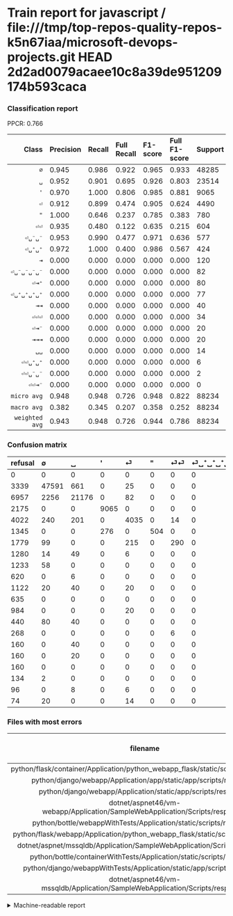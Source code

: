 # Train report for javascript / file:///tmp/top-repos-quality-repos-k5n67iaa/microsoft-devops-projects.git HEAD 2d2ad0079acaee10c8a39de951209174b593caca

### Classification report

PPCR: 0.766

| Class | Precision | Recall | Full Recall | F1-score | Full F1-score | Support | Full Support | PPCR |
|------:|:----------|:-------|:------------|:---------|:---------|:--------|:-------------|:-----|
| `∅` | 0.945| 0.986| 0.922| 0.965| 0.933| 48285| 51624| 0.935 |
| `␣` | 0.952| 0.901| 0.695| 0.926| 0.803| 23514| 30471| 0.772 |
| `'` | 0.970| 1.000| 0.806| 0.985| 0.881| 9065| 11240| 0.806 |
| `⏎` | 0.912| 0.899| 0.474| 0.905| 0.624| 4490| 8512| 0.527 |
| `"` | 1.000| 0.646| 0.237| 0.785| 0.383| 780| 2125| 0.367 |
| `⏎⏎` | 0.935| 0.480| 0.122| 0.635| 0.215| 604| 2383| 0.253 |
| `⏎␣⁻␣⁻` | 0.953| 0.990| 0.477| 0.971| 0.636| 577| 1197| 0.482 |
| `⏎␣⁺␣⁺` | 0.972| 1.000| 0.400| 0.986| 0.567| 424| 1059| 0.400 |
| `⇥` | 0.000| 0.000| 0.000| 0.000| 0.000| 120| 560| 0.214 |
| `⏎␣⁻␣⁻␣⁻␣⁻` | 0.000| 0.000| 0.000| 0.000| 0.000| 82| 1315| 0.062 |
| `⏎⇥⁺` | 0.000| 0.000| 0.000| 0.000| 0.000| 80| 1202| 0.067 |
| `⏎␣⁺␣⁺␣⁺␣⁺` | 0.000| 0.000| 0.000| 0.000| 0.000| 77| 1357| 0.057 |
| `⇥⇥` | 0.000| 0.000| 0.000| 0.000| 0.000| 40| 200| 0.200 |
| `⏎⏎⏎` | 0.000| 0.000| 0.000| 0.000| 0.000| 34| 108| 0.315 |
| `⏎⇥⁻` | 0.000| 0.000| 0.000| 0.000| 0.000| 20| 1004| 0.020 |
| `⇥⇥⇥` | 0.000| 0.000| 0.000| 0.000| 0.000| 20| 180| 0.111 |
| `␣␣` | 0.000| 0.000| 0.000| 0.000| 0.000| 14| 110| 0.127 |
| `⏎⏎␣⁺␣⁺` | 0.000| 0.000| 0.000| 0.000| 0.000| 6| 274| 0.022 |
| `⏎⏎␣⁻␣⁻` | 0.000| 0.000| 0.000| 0.000| 0.000| 2| 136| 0.015 |
| `⏎⏎⇥⁻` | 0.000| 0.000| 0.000| 0.000| 0.000| 0| 160| 0.000 |
| `micro avg` | 0.948| 0.948| 0.726| 0.948| 0.822| 88234| 115217| 0.766 |
| `macro avg` | 0.382| 0.345| 0.207| 0.358| 0.252| 88234| 115217| 0.766 |
| `weighted avg` | 0.943| 0.948| 0.726| 0.944| 0.786| 88234| 115217| 0.766 |

### Confusion matrix

|refusal|  ∅| ␣| '| ⏎| "| ⏎⏎| ⏎␣⁺␣⁺␣⁺␣⁺| ⏎␣⁻␣⁻␣⁻␣⁻| ⏎␣⁻␣⁻| ⏎⇥⁺| ⏎␣⁺␣⁺| ⏎⇥⁻| ⇥| ⏎⏎␣⁺␣⁺| ⇥⇥| ⇥⇥⇥| ⏎⏎⇥⁻| ⏎⏎␣⁻␣⁻| ␣␣| ⏎⏎⏎| 
|:---|:---|:---|:---|:---|:---|:---|:---|:---|:---|:---|:---|:---|:---|:---|:---|:---|:---|:---|:---|:---|
|0 |0 |0 |0 |0 |0 |0 |0 |0 |0 |0 |0 |0 |0 |0 |0 |0 |0 |0 |0 |0 |
|3339 |47591 |661 |0 |25 |0 |0 |0 |0 |4 |0 |4 |0 |0 |0 |0 |0 |0 |0 |0 |0 |
|6957 |2256 |21176 |0 |82 |0 |0 |0 |0 |0 |0 |0 |0 |0 |0 |0 |0 |0 |0 |0 |0 |
|2175 |0 |0 |9065 |0 |0 |0 |0 |0 |0 |0 |0 |0 |0 |0 |0 |0 |0 |0 |0 |0 |
|4022 |240 |201 |0 |4035 |0 |14 |0 |0 |0 |0 |0 |0 |0 |0 |0 |0 |0 |0 |0 |0 |
|1345 |0 |0 |276 |0 |504 |0 |0 |0 |0 |0 |0 |0 |0 |0 |0 |0 |0 |0 |0 |0 |
|1779 |99 |0 |0 |215 |0 |290 |0 |0 |0 |0 |0 |0 |0 |0 |0 |0 |0 |0 |0 |0 |
|1280 |14 |49 |0 |6 |0 |0 |0 |0 |0 |0 |8 |0 |0 |0 |0 |0 |0 |0 |0 |0 |
|1233 |58 |0 |0 |0 |0 |0 |0 |0 |24 |0 |0 |0 |0 |0 |0 |0 |0 |0 |0 |0 |
|620 |0 |6 |0 |0 |0 |0 |0 |0 |571 |0 |0 |0 |0 |0 |0 |0 |0 |0 |0 |0 |
|1122 |20 |40 |0 |20 |0 |0 |0 |0 |0 |0 |0 |0 |0 |0 |0 |0 |0 |0 |0 |0 |
|635 |0 |0 |0 |0 |0 |0 |0 |0 |0 |0 |424 |0 |0 |0 |0 |0 |0 |0 |0 |0 |
|984 |0 |0 |0 |20 |0 |0 |0 |0 |0 |0 |0 |0 |0 |0 |0 |0 |0 |0 |0 |0 |
|440 |80 |40 |0 |0 |0 |0 |0 |0 |0 |0 |0 |0 |0 |0 |0 |0 |0 |0 |0 |0 |
|268 |0 |0 |0 |0 |0 |6 |0 |0 |0 |0 |0 |0 |0 |0 |0 |0 |0 |0 |0 |0 |
|160 |0 |40 |0 |0 |0 |0 |0 |0 |0 |0 |0 |0 |0 |0 |0 |0 |0 |0 |0 |0 |
|160 |0 |20 |0 |0 |0 |0 |0 |0 |0 |0 |0 |0 |0 |0 |0 |0 |0 |0 |0 |0 |
|160 |0 |0 |0 |0 |0 |0 |0 |0 |0 |0 |0 |0 |0 |0 |0 |0 |0 |0 |0 |0 |
|134 |2 |0 |0 |0 |0 |0 |0 |0 |0 |0 |0 |0 |0 |0 |0 |0 |0 |0 |0 |0 |
|96 |0 |8 |0 |6 |0 |0 |0 |0 |0 |0 |0 |0 |0 |0 |0 |0 |0 |0 |0 |0 |
|74 |20 |0 |0 |14 |0 |0 |0 |0 |0 |0 |0 |0 |0 |0 |0 |0 |0 |0 |0 |0 |

### Files with most errors

| filename | number of errors|
|:----:|:-----|
| python/flask/container/Application/python_webapp_flask/static/scripts/respond.js | 109 |
| python/django/webapp/Application/app/static/app/scripts/respond.js | 109 |
| python/django/webapp/Application/static/app/scripts/respond.js | 109 |
| dotnet/aspnet46/vm-webapp/Application/SampleWebApplication/Scripts/respond.js | 109 |
| python/bottle/webappWithTests/Application/static/scripts/respond.js | 109 |
| python/flask/webapp/Application/python_webapp_flask/static/scripts/respond.js | 109 |
| dotnet/aspnet/mssqldb/Application/SampleWebApplication/Scripts/respond.js | 109 |
| python/bottle/containerWithTests/Application/static/scripts/respond.js | 109 |
| python/django/webappWithTests/Application/static/app/scripts/respond.js | 109 |
| dotnet/aspnet46/vm-mssqldb/Application/SampleWebApplication/Scripts/respond.js | 109 |

<details>
    <summary>Machine-readable report</summary>
```json
{
  "cl_report": {"\"": {"f1-score": 0.7850467289719627, "precision": 1.0, "recall": 0.6461538461538462, "support": 780}, "\u0027": {"f1-score": 0.9850048897098772, "precision": 0.970452842308104, "recall": 1.0, "support": 9065}, "macro avg": {"f1-score": 0.3578751631686029, "precision": 0.3820351065667974, "recall": 0.34503741298275514, "support": 88234}, "micro avg": {"f1-score": 0.9481152390235058, "precision": 0.9481152390235057, "recall": 0.9481152390235057, "support": 88234}, "weighted avg": {"f1-score": 0.9442398635675741, "precision": 0.942954973412764, "recall": 0.9481152390235057, "support": 88234}, "\u21e5": {"f1-score": 0.0, "precision": 0.0, "recall": 0.0, "support": 120}, "\u21e5\u21e5": {"f1-score": 0.0, "precision": 0.0, "recall": 0.0, "support": 40}, "\u21e5\u21e5\u21e5": {"f1-score": 0.0, "precision": 0.0, "recall": 0.0, "support": 20}, "\u2205": {"f1-score": 0.9646987280190544, "precision": 0.9446407304485908, "recall": 0.9856270063166614, "support": 48285}, "\u23ce": {"f1-score": 0.9054190508246382, "precision": 0.9122767352475695, "recall": 0.8986636971046771, "support": 4490}, "\u23ce\u21e5\u207a": {"f1-score": 0.0, "precision": 0.0, "recall": 0.0, "support": 80}, "\u23ce\u21e5\u207b": {"f1-score": 0.0, "precision": 0.0, "recall": 0.0, "support": 20}, "\u23ce\u23ce": {"f1-score": 0.6345733041575493, "precision": 0.9354838709677419, "recall": 0.48013245033112584, "support": 604}, "\u23ce\u23ce\u21e5\u207b": {"f1-score": 0.0, "precision": 0.0, "recall": 0.0, "support": 0}, "\u23ce\u23ce\u23ce": {"f1-score": 0.0, "precision": 0.0, "recall": 0.0, "support": 34}, "\u23ce\u23ce\u2423\u207a\u2423\u207a": {"f1-score": 0.0, "precision": 0.0, "recall": 0.0, "support": 6}, "\u23ce\u23ce\u2423\u207b\u2423\u207b": {"f1-score": 0.0, "precision": 0.0, "recall": 0.0, "support": 2}, "\u23ce\u2423\u207a\u2423\u207a": {"f1-score": 0.986046511627907, "precision": 0.9724770642201835, "recall": 1.0, "support": 424}, "\u23ce\u2423\u207a\u2423\u207a\u2423\u207a\u2423\u207a": {"f1-score": 0.0, "precision": 0.0, "recall": 0.0, "support": 77}, "\u23ce\u2423\u207b\u2423\u207b": {"f1-score": 0.9710884353741497, "precision": 0.9532554257095158, "recall": 0.9896013864818024, "support": 577}, "\u23ce\u2423\u207b\u2423\u207b\u2423\u207b\u2423\u207b": {"f1-score": 0.0, "precision": 0.0, "recall": 0.0, "support": 82}, "\u2423": {"f1-score": 0.9256256146869194, "precision": 0.952115462434243, "recall": 0.9005698732669899, "support": 23514}, "\u2423\u2423": {"f1-score": 0.0, "precision": 0.0, "recall": 0.0, "support": 14}},
  "cl_report_full": {"\"": {"f1-score": 0.3834157474324838, "precision": 1.0, "recall": 0.2371764705882353, "support": 2125}, "\u0027": {"f1-score": 0.8809095767941304, "precision": 0.970452842308104, "recall": 0.8064946619217082, "support": 11240}, "macro avg": {"f1-score": 0.2521624655922717, "precision": 0.3820351065667974, "recall": 0.2066820011289626, "support": 115217}, "micro avg": {"f1-score": 0.8223700055541628, "precision": 0.9481152390235057, "recall": 0.7260734093059183, "support": 115217}, "weighted avg": {"f1-score": 0.7859552712542452, "precision": 0.8937603900690165, "recall": 0.7260734093059183, "support": 115217}, "\u21e5": {"f1-score": 0.0, "precision": 0.0, "recall": 0.0, "support": 560}, "\u21e5\u21e5": {"f1-score": 0.0, "precision": 0.0, "recall": 0.0, "support": 200}, "\u21e5\u21e5\u21e5": {"f1-score": 0.0, "precision": 0.0, "recall": 0.0, "support": 180}, "\u2205": {"f1-score": 0.9331202697933414, "precision": 0.9446407304485908, "recall": 0.9218774213544088, "support": 51624}, "\u23ce": {"f1-score": 0.6238886741399304, "precision": 0.9122767352475695, "recall": 0.47403665413533835, "support": 8512}, "\u23ce\u21e5\u207a": {"f1-score": 0.0, "precision": 0.0, "recall": 0.0, "support": 1202}, "\u23ce\u21e5\u207b": {"f1-score": 0.0, "precision": 0.0, "recall": 0.0, "support": 1004}, "\u23ce\u23ce": {"f1-score": 0.21537318975120684, "precision": 0.9354838709677419, "recall": 0.12169534200587495, "support": 2383}, "\u23ce\u23ce\u21e5\u207b": {"f1-score": 0.0, "precision": 0.0, "recall": 0.0, "support": 160}, "\u23ce\u23ce\u23ce": {"f1-score": 0.0, "precision": 0.0, "recall": 0.0, "support": 108}, "\u23ce\u23ce\u2423\u207a\u2423\u207a": {"f1-score": 0.0, "precision": 0.0, "recall": 0.0, "support": 274}, "\u23ce\u23ce\u2423\u207b\u2423\u207b": {"f1-score": 0.0, "precision": 0.0, "recall": 0.0, "support": 136}, "\u23ce\u2423\u207a\u2423\u207a": {"f1-score": 0.5672240802675586, "precision": 0.9724770642201835, "recall": 0.4003777148253069, "support": 1059}, "\u23ce\u2423\u207a\u2423\u207a\u2423\u207a\u2423\u207a": {"f1-score": 0.0, "precision": 0.0, "recall": 0.0, "support": 1357}, "\u23ce\u2423\u207b\u2423\u207b": {"f1-score": 0.6358574610244989, "precision": 0.9532554257095158, "recall": 0.47702589807852963, "support": 1197}, "\u23ce\u2423\u207b\u2423\u207b\u2423\u207b\u2423\u207b": {"f1-score": 0.0, "precision": 0.0, "recall": 0.0, "support": 1315}, "\u2423": {"f1-score": 0.8034603126422826, "precision": 0.952115462434243, "recall": 0.6949558596698501, "support": 30471}, "\u2423\u2423": {"f1-score": 0.0, "precision": 0.0, "recall": 0.0, "support": 110}},
  "ppcr": 0.7658071291562877
}
```
</details>
